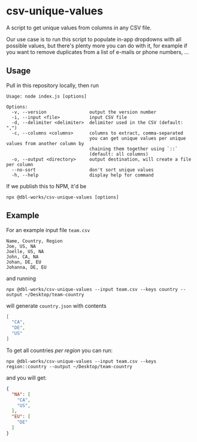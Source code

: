 # csv-unique-values

A script to get unique values from columns in any CSV file.

Our use case is to run this script to populate in-app dropdowns with all possible values,
but there's plenty more you can do with it, for example if you want to remove
duplicates from a list of e-mails or phone numbers, …

## Usage

Pull in this repository locally, then run

```
Usage: node index.js [options]

Options:
  -v, --version                output the version number
  -i, --input <file>           input CSV file
  -d, --delimiter <delimiter>  delimiter used in the CSV (default: ",")
  -c, --columns <columns>      columns to extract, comma-separated
                               you can get unique values per unique values from another column by
                               chaining them together using `::`
                               (default: all columns)
  -o, --output <directory>     output destination, will create a file per column
  --no-sort                    don't sort unique values
  -h, --help                   display help for command
```

If we publish this to NPM, it'd be

```
npx @dbl-works/csv-unique-values [options]
```

## Example

For an example input file `team.csv`

```csv
Name, Country, Region
Joe, US, NA
Joelle, US, NA
John, CA, NA
Johan, DE, EU
Johanna, DE, EU
```

and running

```npx @dbl-works/csv-unique-values --input team.csv --keys country --output ~/Desktop/team-country```

will generate `country.json` with contents

```json
[
  "CA",
  "DE",
  "US"
]
```

To get all countries *per region* you can run:

```npx @dbl-works/csv-unique-values --input team.csv --keys region::country --output ~/Desktop/team-country```

and you will get:

```json
{
  "NA": [
    "CA",
    "US",
  ],
  "EU": [
    "DE"
  ]
}
```
